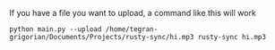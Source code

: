 If you have a file you want to upload, a command like this will work
```shell
python main.py --upload /home/tegran-grigorian/Documents/Projects/rusty-sync/hi.mp3 rusty-sync hi.mp3
```